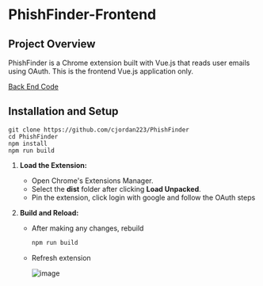 # PhishFinder-Frontend

## Project Overview

PhishFinder is a Chrome extension built with Vue.js that reads user emails using OAuth. This is the frontend Vue.js application only.


[Back End Code](https://github.com/cjordan223/PhishFinder-Backend/)

## Installation and Setup

```
git clone https://github.com/cjordan223/PhishFinder
cd PhishFinder
npm install
npm run build
```

1. **Load the Extension:**
   - Open Chrome's Extensions Manager.
   - Select the **dist** folder after clicking **Load Unpacked**.
   - Pin the extension, click login with google and follow the OAuth steps




2. **Build and Reload:**
   - After making any changes, rebuild
     ```bash
     npm run build
     ```
   - Refresh extension
     
     ![image](https://github.com/user-attachments/assets/1c7db707-2240-4f38-9c76-a9e740567cca)

